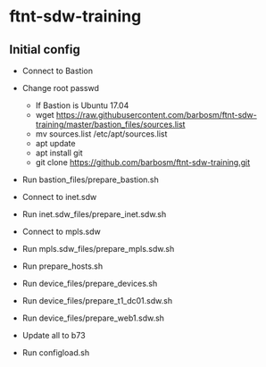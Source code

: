 # ftnt-sdw-training


## Initial config

- Connect to Bastion
- Change root passwd
  - If Bastion is Ubuntu 17.04
  - wget https://raw.githubusercontent.com/barbosm/ftnt-sdw-training/master/bastion_files/sources.list
  - mv sources.list /etc/apt/sources.list
  - apt update
  - apt install git
  - git clone https://github.com/barbosm/ftnt-sdw-training.git
- Run bastion_files/prepare_bastion.sh

- Connect to inet.sdw
- Run inet.sdw_files/prepare_inet.sdw.sh

- Connect to mpls.sdw
- Run mpls.sdw_files/prepare_mpls.sdw.sh

- Run prepare_hosts.sh
- Run device_files/prepare_devices.sh
- Run device_files/prepare_t1_dc01.sdw.sh
- Run device_files/prepare_web1.sdw.sh

- Update all to b73
- Run configload.sh
